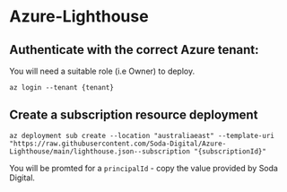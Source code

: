 
# Azure-Lighthouse

## Authenticate with the correct Azure tenant:

You will need a suitable role (i.e Owner) to deploy.

`az login --tenant {tenant}`

## Create a subscription resource deployment 

`az deployment sub create --location "australiaeast" --template-uri "https://raw.githubusercontent.com/Soda-Digital/Azure-Lighthouse/main/lighthouse.json--subscription "{subscriptionId}"`

You will be promted for a `principalId` - copy the value provided by Soda Digital.

